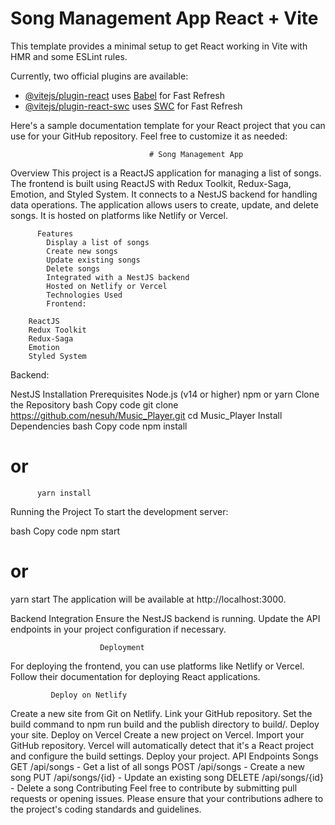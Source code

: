 #                                  Song Management App  React + Vite

This template provides a minimal setup to get React working in Vite with HMR and some ESLint rules.

Currently, two official plugins are available:

- [@vitejs/plugin-react](https://github.com/vitejs/vite-plugin-react/blob/main/packages/plugin-react/README.md) uses [Babel](https://babeljs.io/) for Fast Refresh
- [@vitejs/plugin-react-swc](https://github.com/vitejs/vite-plugin-react-swc) uses [SWC](https://swc.rs/) for Fast Refresh



Here's a sample documentation template for your React project that you can use for your GitHub repository. Feel free to customize it as needed:

                                   # Song Management App
Overview
This project is a ReactJS application for managing a list of songs. The frontend is built using ReactJS with Redux Toolkit, Redux-Saga, Emotion, and Styled System. It connects to a NestJS backend for handling data operations. The application allows users to create, update, and delete songs. It is hosted on platforms like Netlify or Vercel.

          Features
            Display a list of songs
            Create new songs
            Update existing songs
            Delete songs
            Integrated with a NestJS backend
            Hosted on Netlify or Vercel
            Technologies Used
            Frontend:
        
        ReactJS
        Redux Toolkit
        Redux-Saga
        Emotion
        Styled System
Backend:

NestJS
Installation
Prerequisites
Node.js (v14 or higher)
npm or yarn
Clone the Repository
bash
Copy code
git clone https://github.com/nesuh/Music_Player.git
cd Music_Player
             Install Dependencies
bash
Copy code
            npm install
# or
          yarn install
Running the Project
             To start the development server:

bash
     Copy code
    npm start
# or
yarn start
                The application will be available at http://localhost:3000.

Backend Integration
                 Ensure the NestJS backend is running. Update the API endpoints in your project configuration if necessary.

                        Deployment
For deploying the frontend, you can use platforms like Netlify or Vercel. Follow their documentation for deploying React applications.

             Deploy on Netlify
Create a new site from Git on Netlify.
Link your GitHub repository.
Set the build command to npm run build and the publish directory to build/.
Deploy your site.
Deploy on Vercel
Create a new project on Vercel.
Import your GitHub repository.
Vercel will automatically detect that it's a React project and configure the build settings.
Deploy your project.
API Endpoints
Songs
                          GET /api/songs - Get a list of all songs
                          POST /api/songs - Create a new song
                          PUT /api/songs/{id} - Update an existing song
                          DELETE /api/songs/{id} - Delete a song
                          Contributing
Feel free to contribute by submitting pull requests or opening issues. Please ensure that your contributions adhere to the project's coding standards and guidelines.

